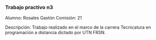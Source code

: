 ### Trabajo practivo n3 ###

Alumno: Rosales Gastón
Comisión: 21

Descripción: 
Trabajo realizado en el marco de la carrera Tecnicatura en programación a distancia dictado por UTN FRSN.